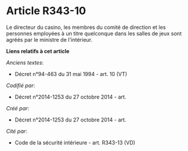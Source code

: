 # Article R343-10

Le directeur du casino, les membres du comité de direction et les personnes employées à un titre quelconque dans les salles
de jeux sont agréés par le ministre de l'intérieur.

**Liens relatifs à cet article**

_Anciens textes_:

  - Décret n°94-463 du 31 mai 1994 - art. 10 (VT)

_Codifié par_:

  - Décret n°2014-1253 du 27 octobre 2014 - art.

_Créé par_:

  - Décret n°2014-1253 du 27 octobre 2014 - art.

_Cité par_:

  - Code de la sécurité intérieure - art. R343-13 (VD)
